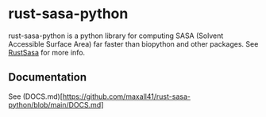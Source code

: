# rust-sasa-python

rust-sasa-python is a python library for computing SASA (Solvent Accessible Surface Area) far faster than biopython and other packages.
See [RustSasa](https://github.com/maxall41/RustSASA) for more info.

## Documentation
See (DOCS.md)[https://github.com/maxall41/rust-sasa-python/blob/main/DOCS.md]
